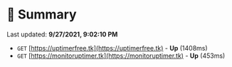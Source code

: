 # 📖 Summary
Last updated: **9/27/2021, 9:02:10 PM**

- `GET` [https://uptimerfree.tk](https://uptimerfree.tk) - **Up** (1408ms)
- `GET` [https://monitoruptimer.tk](https://monitoruptimer.tk) - **Up** (453ms)
